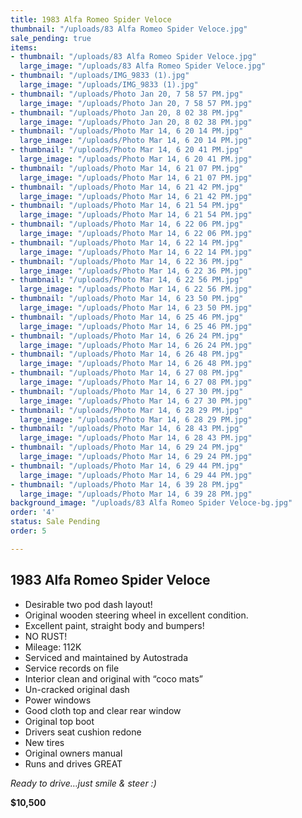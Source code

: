```yaml
---
title: 1983 Alfa Romeo Spider Veloce
thumbnail: "/uploads/83 Alfa Romeo Spider Veloce.jpg"
sale_pending: true
items:
- thumbnail: "/uploads/83 Alfa Romeo Spider Veloce.jpg"
  large_image: "/uploads/83 Alfa Romeo Spider Veloce.jpg"
- thumbnail: "/uploads/IMG_9833 (1).jpg"
  large_image: "/uploads/IMG_9833 (1).jpg"
- thumbnail: "/uploads/Photo Jan 20, 7 58 57 PM.jpg"
  large_image: "/uploads/Photo Jan 20, 7 58 57 PM.jpg"
- thumbnail: "/uploads/Photo Jan 20, 8 02 38 PM.jpg"
  large_image: "/uploads/Photo Jan 20, 8 02 38 PM.jpg"
- thumbnail: "/uploads/Photo Mar 14, 6 20 14 PM.jpg"
  large_image: "/uploads/Photo Mar 14, 6 20 14 PM.jpg"
- thumbnail: "/uploads/Photo Mar 14, 6 20 41 PM.jpg"
  large_image: "/uploads/Photo Mar 14, 6 20 41 PM.jpg"
- thumbnail: "/uploads/Photo Mar 14, 6 21 07 PM.jpg"
  large_image: "/uploads/Photo Mar 14, 6 21 07 PM.jpg"
- thumbnail: "/uploads/Photo Mar 14, 6 21 42 PM.jpg"
  large_image: "/uploads/Photo Mar 14, 6 21 42 PM.jpg"
- thumbnail: "/uploads/Photo Mar 14, 6 21 54 PM.jpg"
  large_image: "/uploads/Photo Mar 14, 6 21 54 PM.jpg"
- thumbnail: "/uploads/Photo Mar 14, 6 22 06 PM.jpg"
  large_image: "/uploads/Photo Mar 14, 6 22 06 PM.jpg"
- thumbnail: "/uploads/Photo Mar 14, 6 22 14 PM.jpg"
  large_image: "/uploads/Photo Mar 14, 6 22 14 PM.jpg"
- thumbnail: "/uploads/Photo Mar 14, 6 22 36 PM.jpg"
  large_image: "/uploads/Photo Mar 14, 6 22 36 PM.jpg"
- thumbnail: "/uploads/Photo Mar 14, 6 22 56 PM.jpg"
  large_image: "/uploads/Photo Mar 14, 6 22 56 PM.jpg"
- thumbnail: "/uploads/Photo Mar 14, 6 23 50 PM.jpg"
  large_image: "/uploads/Photo Mar 14, 6 23 50 PM.jpg"
- thumbnail: "/uploads/Photo Mar 14, 6 25 46 PM.jpg"
  large_image: "/uploads/Photo Mar 14, 6 25 46 PM.jpg"
- thumbnail: "/uploads/Photo Mar 14, 6 26 24 PM.jpg"
  large_image: "/uploads/Photo Mar 14, 6 26 24 PM.jpg"
- thumbnail: "/uploads/Photo Mar 14, 6 26 48 PM.jpg"
  large_image: "/uploads/Photo Mar 14, 6 26 48 PM.jpg"
- thumbnail: "/uploads/Photo Mar 14, 6 27 08 PM.jpg"
  large_image: "/uploads/Photo Mar 14, 6 27 08 PM.jpg"
- thumbnail: "/uploads/Photo Mar 14, 6 27 30 PM.jpg"
  large_image: "/uploads/Photo Mar 14, 6 27 30 PM.jpg"
- thumbnail: "/uploads/Photo Mar 14, 6 28 29 PM.jpg"
  large_image: "/uploads/Photo Mar 14, 6 28 29 PM.jpg"
- thumbnail: "/uploads/Photo Mar 14, 6 28 43 PM.jpg"
  large_image: "/uploads/Photo Mar 14, 6 28 43 PM.jpg"
- thumbnail: "/uploads/Photo Mar 14, 6 29 24 PM.jpg"
  large_image: "/uploads/Photo Mar 14, 6 29 24 PM.jpg"
- thumbnail: "/uploads/Photo Mar 14, 6 29 44 PM.jpg"
  large_image: "/uploads/Photo Mar 14, 6 29 44 PM.jpg"
- thumbnail: "/uploads/Photo Mar 14, 6 39 28 PM.jpg"
  large_image: "/uploads/Photo Mar 14, 6 39 28 PM.jpg"
background_image: "/uploads/83 Alfa Romeo Spider Veloce-bg.jpg"
order: '4'
status: Sale Pending
order: 5

---
```

## 1983 Alfa Romeo Spider Veloce

* Desirable two pod dash layout!
* Original wooden steering wheel in excellent condition.
* Excellent paint, straight body and bumpers!
* NO RUST!
* Mileage: 112K
* Serviced and maintained by Autostrada
* Service records on file
* Interior clean and original with “coco mats”
* Un-cracked original dash
* Power windows
* Good cloth top and clear rear window
* Original top boot
* Drivers seat cushion redone
* New tires
* Original owners manual
* Runs and drives GREAT

_Ready to drive…just smile & steer :)_

**$10,500**